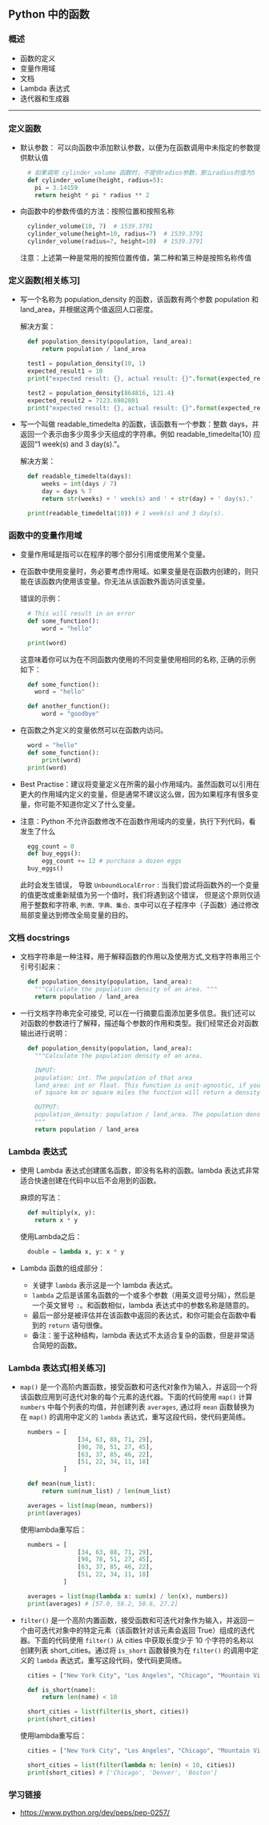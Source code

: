 Python 中的函数
---

### 概述

- 函数的定义
- 变量作用域
- 文档
- Lambda 表达式
- 迭代器和生成器

---

### 定义函数

- 默认参数： 可以向函数中添加默认参数，以便为在函数调用中未指定的参数提供默认值

  ```Python
    # 如果调用 cylinder_volume 函数时，不提供radius参数，那么radius的值为5
    def cylinder_volume(height, radius=5):
      pi = 3.14159
      return height * pi * radius ** 2
  ```

- 向函数中的参数传值的方法：按照位置和按照名称

  ```Python
    cylinder_volume(10, 7)  # 1539.3791
    cylinder_volume(height=10, radius=7)  # 1539.3791
    cylinder_volume(radius=7, height=10)  # 1539.3791
  ```

  注意：上述第一种是常用的按照位置传值，第二种和第三种是按照名称传值

### 定义函数[相关练习]

- 写一个名称为 population_density 的函数，该函数有两个参数 population 和 land_area，并根据这两个值返回人口密度。

  解决方案：

  ```Python
    def population_density(population, land_area):
        return population / land_area

    test1 = population_density(10, 1)
    expected_result1 = 10
    print("expected result: {}, actual result: {}".format(expected_result1, test1)) # expected result: 10, actual result: 10.0

    test2 = population_density(864816, 121.4)
    expected_result2 = 7123.6902801
    print("expected result: {}, actual result: {}".format(expected_result2, test2)) # expected result: 7123.6902801, actual result: 7123.690280065897
  ```

- 写一个叫做 readable_timedelta 的函数，该函数有一个参数：整数 days，并返回一个表示由多少周多少天组成的字符串。例如 readable_timedelta(10) 应返回“1 week(s) and 3 day(s).”。

  解决方案：

  ```Python
    def readable_timedelta(days):
        weeks = int(days / 7)
        day = days % 7
        return str(weeks) + ' week(s) and ' + str(day) + ' day(s).'

    print(readable_timedelta(10)) # 1 week(s) and 3 day(s).
  ```

### 函数中的变量作用域

- 变量作用域是指可以在程序的哪个部分引用或使用某个变量。

- 在函数中使用变量时，务必要考虑作用域。如果变量是在函数内创建的，则只能在该函数内使用该变量。你无法从该函数外面访问该变量。

  错误的示例：

  ```Python
    # This will result in an error
    def some_function():
        word = "hello"

    print(word)
  ```

  这意味着你可以为在不同函数内使用的不同变量使用相同的名称, 正确的示例如下：

  ```Python
    def some_function():
      word = "hello"

    def another_function():
        word = "goodbye"
  ```

- 在函数之外定义的变量依然可以在函数内访问。
  ```Python
    word = "hello"
    def some_function():
        print(word)
    print(word)
  ```

- Best Practise：建议将变量定义在所需的最小作用域内。虽然函数可以引用在更大的作用域内定义的变量，但是通常不建议这么做，因为如果程序有很多变量，你可能不知道你定义了什么变量。

- 注意：Python 不允许函数修改不在函数作用域内的变量，执行下列代码，看发生了什么
  ```Python
    egg_count = 0
    def buy_eggs():
        egg_count += 12 # purchase a dozen eggs
    buy_eggs()
  ```

  此时会发生错误， 导致 `UnboundLocalError` : 当我们尝试将函数外的一个变量的值更改或重新赋值为另一个值时，我们将遇到这个错误， 但是这个原则仅适用于整数和字符串, `列表、字典、集合、类`中可以在子程序中（子函数）通过修改局部变量达到修改全局变量的目的。

### 文档 docstrings

- 文档字符串是一种注释，用于解释函数的作用以及使用方式,文档字符串用三个引号引起来：

  ```python
    def population_density(population, land_area):
      """Calculate the population density of an area. """
      return population / land_area
  ```

- 一行文档字符串完全可接受, 可以在一行摘要后面添加更多信息。我们还可以对函数的参数进行了解释，描述每个参数的作用和类型。我们经常还会对函数输出进行说明：

  ```python
    def population_density(population, land_area):
      """Calculate the population density of an area.

      INPUT:
      population: int. The population of that area
      land_area: int or float. This function is unit-agnostic, if you pass in values in terms
      of square km or square miles the function will return a density in those units.

      OUTPUT: 
      population_density: population / land_area. The population density of a particular area.
      """
      return population / land_area
  ```

### Lambda 表达式

- 使用 Lambda 表达式创建匿名函数，即没有名称的函数。lambda 表达式非常适合快速创建在代码中以后不会用到的函数。

  麻烦的写法：

  ```python
    def multiply(x, y):
      return x * y
  ```

  使用Lambda之后：

  ```python
    double = lambda x, y: x * y
  ```

- Lambda 函数的组成部分：
  * 关键字 `lambda` 表示这是一个 lambda 表达式。
  * `lambda` 之后是该匿名函数的一个或多个参数（用英文逗号分隔），然后是一个英文冒号 `:`。和函数相似，lambda 表达式中的参数名称是随意的。
  * 最后一部分是被评估并在该函数中返回的表达式，和你可能会在函数中看到的 `return` 语句很像。
  * 备注：鉴于这种结构，lambda 表达式不太适合复杂的函数，但是非常适合简短的函数。

### Lambda 表达式[相关练习]

- `map()` 是一个高阶内置函数，接受函数和可迭代对象作为输入，并返回一个将该函数应用到可迭代对象的每个元素的迭代器。下面的代码使用 `map()` 计算 `numbers` 中每个列表的均值，并创建列表 `averages`, 通过将 `mean` 函数替换为在 `map()` 的调用中定义的 `lambda` 表达式，重写这段代码，使代码更简练。

  ```python
    numbers = [
                  [34, 63, 88, 71, 29],
                  [90, 78, 51, 27, 45],
                  [63, 37, 85, 46, 22],
                  [51, 22, 34, 11, 18]
              ]

    def mean(num_list):
        return sum(num_list) / len(num_list)

    averages = list(map(mean, numbers))
    print(averages)
  ```

  使用lambda重写后：

  ```python
    numbers = [
                  [34, 63, 88, 71, 29],
                  [90, 78, 51, 27, 45],
                  [63, 37, 85, 46, 22],
                  [51, 22, 34, 11, 18]
              ]

    averages = list(map(lambda x: sum(x) / len(x), numbers))
    print(averages) # [57.0, 58.2, 50.6, 27.2]
  ```

- `filter()` 是一个高阶内置函数，接受函数和可迭代对象作为输入，并返回一个由可迭代对象中的特定元素（该函数针对该元素会返回 True）组成的迭代器。下面的代码使用 `filter()` 从 cities 中获取长度少于 10 个字符的名称以创建列表 short_cities。通过将 `is_short` 函数替换为在 `filter()` 的调用中定义的 `lambda` 表达式，重写这段代码，使代码更简练。

  ```python
    cities = ["New York City", "Los Angeles", "Chicago", "Mountain View", "Denver", "Boston"]

    def is_short(name):
        return len(name) < 10

    short_cities = list(filter(is_short, cities))
    print(short_cities)
  ```

  使用lambda重写后：

  ```python
    cities = ["New York City", "Los Angeles", "Chicago", "Mountain View", "Denver", "Boston"]

    short_cities = list(filter(lambda n: len(n) < 10, cities))
    print(short_cities) # ['Chicago', 'Denver', 'Boston']
  ```



### 学习链接

- https://www.python.org/dev/peps/pep-0257/
